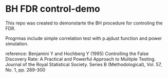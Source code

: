 # BH FDR control-demo

This repo was created to demonstarte the BH procedure for controling the FDR.

Progrmas include simple correlation test with p.ajdust function and power simulation.

reference:
Benjamini Y and Hochberg Y (1995) Controlling the False Discovery Rate: A Practical and Powerful Approach to Multiple Testing. 
Journal of the Royal Statistical Society. Series B (Methodological), Vol. 57, No. 1, pp. 289-300
